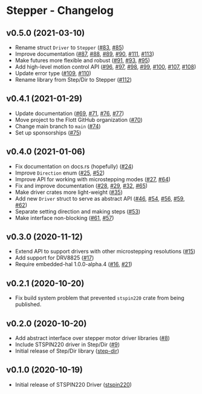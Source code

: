 # Stepper - Changelog

## v0.5.0 (2021-03-10)

- Rename struct `Driver` to `Stepper` ([#83], [#85])
- Improve documentation ([#87], [#88], [#89], [#90], [#111], [#113])
- Make futures more flexible and robust ([#91], [#93], [#95])
- Add high-level motion control API ([#96], [#97], [#98], [#99], [#100], [#107], [#108])
- Update error type ([#109], [#110])
- Rename library from Step/Dir to Stepper ([#112])

[#83]: https://github.com/flott-motion/stepper/pull/83
[#85]: https://github.com/flott-motion/stepper/pull/85
[#87]: https://github.com/flott-motion/stepper/pull/87
[#88]: https://github.com/flott-motion/stepper/pull/88
[#89]: https://github.com/flott-motion/stepper/pull/89
[#90]: https://github.com/flott-motion/stepper/pull/90
[#91]: https://github.com/flott-motion/stepper/pull/91
[#93]: https://github.com/flott-motion/stepper/pull/93
[#95]: https://github.com/flott-motion/stepper/pull/95
[#96]: https://github.com/flott-motion/stepper/pull/96
[#97]: https://github.com/flott-motion/stepper/pull/97
[#98]: https://github.com/flott-motion/stepper/pull/98
[#99]: https://github.com/flott-motion/stepper/pull/99
[#100]: https://github.com/flott-motion/stepper/pull/100
[#107]: https://github.com/flott-motion/stepper/pull/107
[#108]: https://github.com/flott-motion/stepper/pull/108
[#109]: https://github.com/flott-motion/stepper/pull/109
[#110]: https://github.com/flott-motion/stepper/pull/110
[#111]: https://github.com/flott-motion/stepper/pull/111
[#112]: https://github.com/flott-motion/stepper/pull/112
[#113]: https://github.com/flott-motion/stepper/pull/113


## v0.4.1 (2021-01-29)

- Update documentation ([#69], [#71], [#76], [#77])
- Move project to the Flott GitHub organization ([#70])
- Change main branch to `main` ([#74])
- Set up sponsorships ([#75])

[#69]: https://github.com/flott-motion/stepper/pull/69
[#70]: https://github.com/flott-motion/stepper/pull/70
[#71]: https://github.com/flott-motion/stepper/pull/71
[#74]: https://github.com/flott-motion/stepper/pull/74
[#75]: https://github.com/flott-motion/stepper/pull/75
[#76]: https://github.com/flott-motion/stepper/pull/76
[#77]: https://github.com/flott-motion/stepper/pull/77


## v0.4.0 (2021-01-06)

- Fix documentation on docs.rs (hopefully) ([#24])
- Improve `Direction` enum ([#25], [#52])
- Improve API for working with microstepping modes ([#27], [#64])
- Fix and improve documentation ([#28], [#29], [#32], [#65])
- Make driver crates more light-weight ([#35])
- Add new `Driver` struct to serve as abstract API ([#46], [#54], [#56], [#59], [#62])
- Separate setting direction and making steps ([#53])
- Make interface non-blocking ([#61], [#57])

[#24]: https://github.com/flott-motion/stepper/pull/24
[#25]: https://github.com/flott-motion/stepper/pull/25
[#27]: https://github.com/flott-motion/stepper/pull/27
[#28]: https://github.com/flott-motion/stepper/pull/28
[#29]: https://github.com/flott-motion/stepper/pull/29
[#32]: https://github.com/flott-motion/stepper/pull/32
[#35]: https://github.com/flott-motion/stepper/pull/35
[#46]: https://github.com/flott-motion/stepper/pull/46
[#52]: https://github.com/flott-motion/stepper/pull/52
[#53]: https://github.com/flott-motion/stepper/pull/53
[#54]: https://github.com/flott-motion/stepper/pull/54
[#56]: https://github.com/flott-motion/stepper/pull/56
[#57]: https://github.com/flott-motion/stepper/pull/57
[#59]: https://github.com/flott-motion/stepper/pull/59
[#61]: https://github.com/flott-motion/stepper/pull/61
[#62]: https://github.com/flott-motion/stepper/pull/62
[#64]: https://github.com/flott-motion/stepper/pull/64
[#65]: https://github.com/flott-motion/stepper/pull/65


## v0.3.0 (2020-11-12)

- Extend API to support drivers with other microstepping resolutions ([#15])
- Add support for DRV8825 ([#17])
- Require embedded-hal 1.0.0-alpha.4 ([#16], [#21])

[#15]: https://github.com/flott-motion/stepper/pull/15
[#16]: https://github.com/flott-motion/stepper/pull/16
[#17]: https://github.com/flott-motion/stepper/pull/17
[#21]: https://github.com/flott-motion/stepper/pull/21


## v0.2.1 (2020-10-20)

- Fix build system problem that prevented `stspin220` crate from being published.


## v0.2.0 (2020-10-20)

- Add abstract interface over stepper motor driver libraries ([#8])
- Include STSPIN220 driver in Step/Dir ([#9])
- Initial release of Step/Dir library ([step-dir])

[#8]: https://github.com/flott-motion/stepper/pull/8
[#9]: https://github.com/flott-motion/stepper/pull/9
[step-dir]: https://crates.io/crates/step-dir


## v0.1.0 (2020-10-19)

- Initial release of STSPIN220 Driver ([stspin220])

[stspin220]: https://crates.io/crates/stspin220
